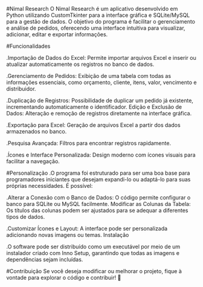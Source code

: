 #Nimal Research
O Nimal Research é um aplicativo desenvolvido em Python utilizando CustomTkinter para a interface gráfica e SQLite/MySQL para a gestão de dados. O objetivo do programa é facilitar o gerenciamento e análise de pedidos, oferecendo uma interface intuitiva para visualizar, adicionar, editar e exportar informações.

#Funcionalidades

.Importação de Dados do Excel: Permite importar arquivos Excel e inserir ou atualizar automaticamente os registros no banco de dados.

.Gerenciamento de Pedidos: Exibição de uma tabela com todas as informações essenciais, como orçamento, cliente, itens, valor, vencimento e distribuidor.

.Duplicação de Registros: Possibilidade de duplicar um pedido já existente, incrementando automaticamente o identificador.
Edição e Exclusão de Dados: Alteração e remoção de registros diretamente na interface gráfica.

.Exportação para Excel: Geração de arquivos Excel a partir dos dados armazenados no banco.

.Pesquisa Avançada: Filtros para encontrar registros rapidamente.

.Ícones e Interface Personalizada: Design moderno com ícones visuais para facilitar a navegação.

#Personalização
.O programa foi estruturado para ser uma boa base para programadores iniciantes que desejam expandi-lo ou adaptá-lo para suas próprias necessidades. É possível:

.Alterar a Conexão com o Banco de Dados: O código permite configurar o banco para SQLite ou MySQL facilmente.
Modificar as Colunas da Tabela: Os títulos das colunas podem ser ajustados para se adequar a diferentes tipos de dados.

.Customizar Ícones e Layout: A interface pode ser personalizada adicionando novas imagens ou temas.
Instalação

.O software pode ser distribuído como um executável por meio de um instalador criado com Inno Setup, garantindo que todas as imagens e dependências sejam incluídas.

#Contribuição
Se você deseja modificar ou melhorar o projeto, fique à vontade para explorar o código e contribuir! 🚀
